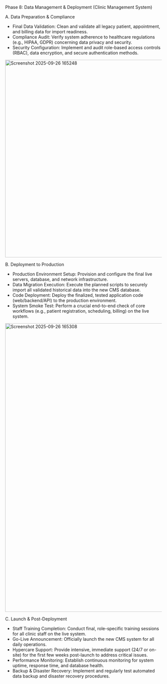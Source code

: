 
Phase 8: Data Management & Deployment (Clinic Management System)


A. Data Preparation & Compliance
 * Final Data Validation: Clean and validate all legacy patient, appointment, and billing data for import readiness.
 * Compliance Audit: Verify system adherence to healthcare regulations (e.g., HIPAA, GDPR) concerning data privacy and security.
 * Security Configuration: Implement and audit role-based access controls (RBAC), data encryption, and secure authentication methods.
<img width="1909" height="636" alt="Screenshot 2025-09-26 165248" src="https://github.com/user-attachments/assets/6bd8f56a-bcbd-435a-b579-5a83d3a41a3b" />


B. Deployment to Production
 * Production Environment Setup: Provision and configure the final live servers, database, and network infrastructure.
 * Data Migration Execution: Execute the planned scripts to securely import all validated historical data into the new CMS database.
 * Code Deployment: Deploy the finalized, tested application code (web/backend/API) to the production environment.
 * System Smoke Test: Perform a crucial end-to-end check of core workflows (e.g., patient registration, scheduling, billing) on the live system.
<img width="1687" height="929" alt="Screenshot 2025-09-26 165308" src="https://github.com/user-attachments/assets/7596b0fe-3bc5-47ef-9daf-ecb63645e859" />


C. Launch & Post-Deployment
 * Staff Training Completion: Conduct final, role-specific training sessions for all clinic staff on the live system.
 * Go-Live Announcement: Officially launch the new CMS system for all daily operations.
 * Hypercare Support: Provide intensive, immediate support (24/7 or on-site) for the first few weeks post-launch to address critical issues.
 * Performance Monitoring: Establish continuous monitoring for system uptime, response time, and database health.
 * Backup & Disaster Recovery: Implement and regularly test automated data backup and disaster recovery procedures.
